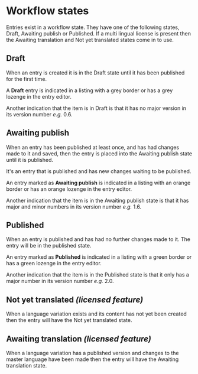 # Workflow states
Entries exist in a workflow state. They have one of the following states, Draft, Awaiting publish or Published. If a multi lingual license is present then the Awaiting translation and Not yet translated states come in to use.

## Draft
When an entry is created it is in the Draft state until it has been published for the first time.

A **Draft** entry is indicated in a listing with a grey border or has a grey lozenge in the entry editor.

Another indication that the item is in Draft is that it has no major version in its version number *e.g.* 0.6.

## Awaiting publish
When an entry has been published at least once, and has had changes made to it and saved, then the entry is placed into the Awaiting publish state until it is published.

It's an entry that is published and has new changes waiting to be published.

An entry marked as **Awaiting publish** is indicated in a listing with an orange border or has an orange lozenge in the entry editor.

Another indication that the item is in the Awaiting publish state is that it has major and minor numbers in its version number *e.g.* 1.6.

## Published
When an entry is published and has had no further changes made to it. The entry will be in the published state.

An entry marked as **Published** is indicated in a listing with a green border or has a green lozenge in the entry editor.

Another indication that the item is in the Published state is that it only has a major number in its version number *e.g.* 2.0.

## Not yet translated *(licensed feature)*
When a language variation exists and its content has not yet been created then the entry will have the Not yet translated state.

## Awaiting translation *(licensed feature)*
When a language variation has a published version and changes to the master language have been made then the entry will have the Awaiting translation state.
